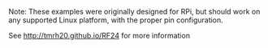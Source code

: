 Note: These examples were originally designed for RPi, but should work on any supported Linux platform, with the proper pin configuration.

See http://tmrh20.github.io/RF24 for more information